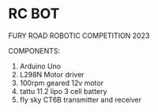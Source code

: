 # RC BOT
FURY ROAD ROBOTIC COMPETITION 2023

COMPONENTS:
1. Arduino Uno
2. L298N Motor driver
3. 100rpm geared 12v motor
4. tattu 11.2 lipo 3 cell battery
5. fly sky CT6B transmitter and receiver 
